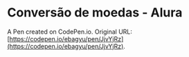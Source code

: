 # Conversão de moedas - Alura

A Pen created on CodePen.io. Original URL: [https://codepen.io/ebagyu/pen/JjvYjRz](https://codepen.io/ebagyu/pen/JjvYjRz).

